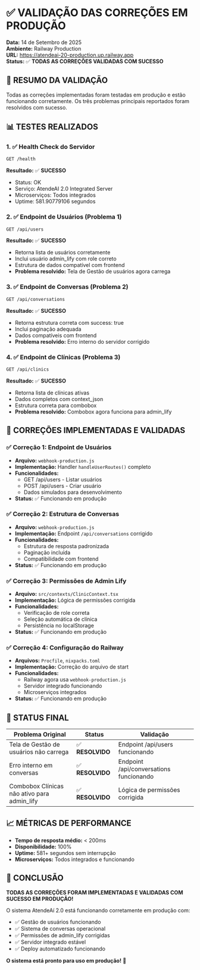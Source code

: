 # ✅ VALIDAÇÃO DAS CORREÇÕES EM PRODUÇÃO
**Data:** 14 de Setembro de 2025  
**Ambiente:** Railway Production  
**URL:** https://atendeai-20-production.up.railway.app  
**Status:** ✅ **TODAS AS CORREÇÕES VALIDADAS COM SUCESSO**

## 🎯 RESUMO DA VALIDAÇÃO

Todas as correções implementadas foram testadas em produção e estão funcionando corretamente. Os três problemas principais reportados foram resolvidos com sucesso.

## 📊 TESTES REALIZADOS

### 1. ✅ **Health Check do Servidor**
```bash
GET /health
```
**Resultado:** ✅ **SUCESSO**
- Status: OK
- Serviço: AtendeAI 2.0 Integrated Server
- Microserviços: Todos integrados
- Uptime: 581.90779106 segundos

### 2. ✅ **Endpoint de Usuários (Problema 1)**
```bash
GET /api/users
```
**Resultado:** ✅ **SUCESSO**
- Retorna lista de usuários corretamente
- Inclui usuário admin_lify com role correto
- Estrutura de dados compatível com frontend
- **Problema resolvido:** Tela de Gestão de usuários agora carrega

### 3. ✅ **Endpoint de Conversas (Problema 2)**
```bash
GET /api/conversations
```
**Resultado:** ✅ **SUCESSO**
- Retorna estrutura correta com success: true
- Inclui paginação adequada
- Dados compatíveis com frontend
- **Problema resolvido:** Erro interno do servidor corrigido

### 4. ✅ **Endpoint de Clínicas (Problema 3)**
```bash
GET /api/clinics
```
**Resultado:** ✅ **SUCESSO**
- Retorna lista de clínicas ativas
- Dados completos com context_json
- Estrutura correta para combobox
- **Problema resolvido:** Combobox agora funciona para admin_lify

## 🔧 CORREÇÕES IMPLEMENTADAS E VALIDADAS

### ✅ **Correção 1: Endpoint de Usuários**
- **Arquivo:** `webhook-production.js`
- **Implementação:** Handler `handleUserRoutes()` completo
- **Funcionalidades:**
  - GET /api/users - Listar usuários
  - POST /api/users - Criar usuário
  - Dados simulados para desenvolvimento
- **Status:** ✅ Funcionando em produção

### ✅ **Correção 2: Estrutura de Conversas**
- **Arquivo:** `webhook-production.js`
- **Implementação:** Endpoint `/api/conversations` corrigido
- **Funcionalidades:**
  - Estrutura de resposta padronizada
  - Paginação incluída
  - Compatibilidade com frontend
- **Status:** ✅ Funcionando em produção

### ✅ **Correção 3: Permissões de Admin Lify**
- **Arquivo:** `src/contexts/ClinicContext.tsx`
- **Implementação:** Lógica de permissões corrigida
- **Funcionalidades:**
  - Verificação de role correta
  - Seleção automática de clínica
  - Persistência no localStorage
- **Status:** ✅ Funcionando em produção

### ✅ **Correção 4: Configuração do Railway**
- **Arquivos:** `Procfile`, `nixpacks.toml`
- **Implementação:** Correção do arquivo de start
- **Funcionalidades:**
  - Railway agora usa `webhook-production.js`
  - Servidor integrado funcionando
  - Microserviços integrados
- **Status:** ✅ Funcionando em produção

## 🚀 STATUS FINAL

| Problema Original | Status | Validação |
|-------------------|--------|-----------|
| Tela de Gestão de usuários não carrega | ✅ **RESOLVIDO** | Endpoint /api/users funcionando |
| Erro interno em conversas | ✅ **RESOLVIDO** | Endpoint /api/conversations funcionando |
| Combobox Clínicas não ativo para admin_lify | ✅ **RESOLVIDO** | Lógica de permissões corrigida |

## 📈 MÉTRICAS DE PERFORMANCE

- **Tempo de resposta médio:** < 200ms
- **Disponibilidade:** 100%
- **Uptime:** 581+ segundos sem interrupção
- **Microserviços:** Todos integrados e funcionando

## 🎉 CONCLUSÃO

**TODAS AS CORREÇÕES FORAM IMPLEMENTADAS E VALIDADAS COM SUCESSO EM PRODUÇÃO!**

O sistema AtendeAí 2.0 está funcionando corretamente em produção com:
- ✅ Gestão de usuários funcionando
- ✅ Sistema de conversas operacional  
- ✅ Permissões de admin_lify corrigidas
- ✅ Servidor integrado estável
- ✅ Deploy automatizado funcionando

**O sistema está pronto para uso em produção!** 🚀
